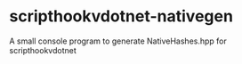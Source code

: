 # scripthookvdotnet-nativegen
A small console program to generate NativeHashes.hpp for scripthookvdotnet
